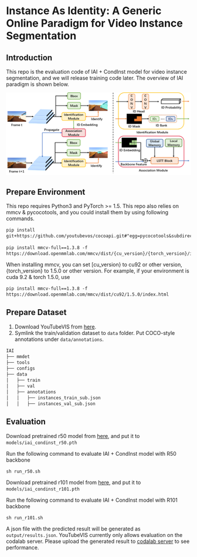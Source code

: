 # Instance As Identity: A Generic Online Paradigm for Video Instance Segmentation

## Introduction
This repo is the evaluation code of IAI + CondInst model for video instance segmentation, and we will release training code later. The overview of IAI paradigm is shown below. 

<img src='doc/IAI_framework.png'>

## Prepare Environment
This repo requires Python3 and PyTorch >= 1.5. This repo also relies on mmcv & pycocotools, and you could install them by using following commands.
```
pip install git+https://github.com/youtubevos/cocoapi.git#"egg=pycocotools&subdirectory=PythonAPI"

pip install mmcv-full==1.3.8 -f https://download.openmmlab.com/mmcv/dist/{cu_version}/{torch_version}/index.html
```
When installing mmcv, you can set [cu_version} to cu92 or other version, {torch_version} to 1.5.0 or other version.
For example, if your environment is cuda 9.2 & torch 1.5.0, use 
```
pip install mmcv-full==1.3.8 -f https://download.openmmlab.com/mmcv/dist/cu92/1.5.0/index.html
```

## Prepare Dataset
1. Download YouTubeVIS from [here](https://youtube-vos.org/dataset/vis/).
2. Symlink the train/validation dataset to `data` folder. Put COCO-style annotations under `data/annotations`.
```
IAI
├── mmdet
├── tools
├── configs
├── data
│   ├── train
│   ├── val
│   ├── annotations
│   │   ├── instances_train_sub.json
│   │   ├── instances_val_sub.json
```

## Evaluation 
Download pretrained r50 model from [here](https://drive.google.com/file/d/1v6DJKjoiBvwO0jAR3fNTLfnpAP4ZaEh8/view?usp=sharing), and put it to `models/iai_condinst_r50.pth`

Run the following command to evaluate IAI + CondInst model with R50 backbone
```
sh run_r50.sh
```

Download pretrained r101 model from [here](https://drive.google.com/file/d/18tKT_b37CPaZL6AMaA5_sfOSzTnNxzsk/view?usp=sharing), and put it to `models/iai_condinst_r101.pth`

Run the following command to evaluate IAI + CondInst model with R101 backbone
```
sh run_r101.sh
```

A json file with the predicted result will be generated as ```output/results.json```. YouTubeVIS currently only allows evaluation on the codalab server. Please upload the generated result to [codalab server](https://competitions.codalab.org/competitions/20128) to see performance.
